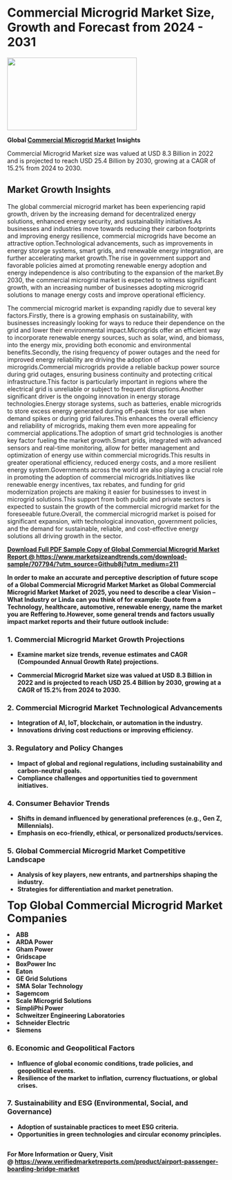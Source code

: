 <H1>Commercial Microgrid Market Size, Growth and Forecast from 2024 - 2031</H1><img class="aligncenter size-medium wp-image-584254" src="https://thirdeyenews.in/wp-content/uploads/2024/09/Global-Market-Research-300x168.jpeg" alt="" width="300" height="168" /><p><strong>Global&nbsp;<a href="https://www.marketsizeandtrends.com/download-sample/707794/?utm_source=Github8j?utm_medium=211">Commercial Microgrid Market</a> Insights</strong></p><p>Commercial Microgrid Market size was valued at USD 8.3 Billion in 2022 and is projected to reach USD 25.4 Billion by 2030, growing at a CAGR of 15.2% from 2024 to 2030.</p><p><h2>Market Growth Insights</h2> <p>The global commercial microgrid market has been experiencing rapid growth, driven by the increasing demand for decentralized energy solutions, enhanced energy security, and sustainability initiatives.As businesses and industries move towards reducing their carbon footprints and improving energy resilience, commercial microgrids have become an attractive option.Technological advancements, such as improvements in energy storage systems, smart grids, and renewable energy integration, are further accelerating market growth.The rise in government support and favorable policies aimed at promoting renewable energy adoption and energy independence is also contributing to the expansion of the market.By 2030, the commercial microgrid market is expected to witness significant growth, with an increasing number of businesses adopting microgrid solutions to manage energy costs and improve operational efficiency.</p> <p><strong><a href="#"></a></strong></p> <p>The commercial microgrid market is expanding rapidly due to several key factors.Firstly, there is a growing emphasis on sustainability, with businesses increasingly looking for ways to reduce their dependence on the grid and lower their environmental impact.Microgrids offer an efficient way to incorporate renewable energy sources, such as solar, wind, and biomass, into the energy mix, providing both economic and environmental benefits.Secondly, the rising frequency of power outages and the need for improved energy reliability are driving the adoption of microgrids.Commercial microgrids provide a reliable backup power source during grid outages, ensuring business continuity and protecting critical infrastructure.This factor is particularly important in regions where the electrical grid is unreliable or subject to frequent disruptions.Another significant driver is the ongoing innovation in energy storage technologies.Energy storage systems, such as batteries, enable microgrids to store excess energy generated during off-peak times for use when demand spikes or during grid failures.This enhances the overall efficiency and reliability of microgrids, making them even more appealing for commercial applications.The adoption of smart grid technologies is another key factor fueling the market growth.Smart grids, integrated with advanced sensors and real-time monitoring, allow for better management and optimization of energy use within commercial microgrids.This results in greater operational efficiency, reduced energy costs, and a more resilient energy system.Governments across the world are also playing a crucial role in promoting the adoption of commercial microgrids.Initiatives like renewable energy incentives, tax rebates, and funding for grid modernization projects are making it easier for businesses to invest in microgrid solutions.This support from both public and private sectors is expected to sustain the growth of the commercial microgrid market for the foreseeable future.Overall, the commercial microgrid market is poised for significant expansion, with technological innovation, government policies, and the demand for sustainable, reliable, and cost-effective energy solutions all driving growth in the sector.</p> <p><strong><a href="#"></p><p><span class=""><strong>Download Full PDF Sample Copy of Global Commercial Microgrid Market Report</strong> @ <a href="https://www.marketsizeandtrends.com/download-sample/707794/?utm_source=Github8j?utm_medium=211" target="_blank">https://www.marketsizeandtrends.com/download-sample/707794/?utm_source=Github8j?utm_medium=211</a></span></p><p>In order to make an accurate and perceptive description of future scope of a Global&nbsp;Commercial Microgrid Market Market as Global&nbsp;Commercial Microgrid Market Market of 2025, you need to describe a clear Vision &ndash; What Industry or Linda can you think of for example: Quote from a Technology, healthcare, automotive, renewable energy, name the market you are Reffering to.However, some general trends and factors usually impact market reports and their future outlook include:</p><h3>1.&nbsp;<strong>Commercial Microgrid Market Growth Projections</strong></h3><ul><li>Examine market size trends, revenue estimates and CAGR (Compounded Annual Growth Rate) projections.</li><li><p>Commercial Microgrid Market size was valued at USD 8.3 Billion in 2022 and is projected to reach USD 25.4 Billion by 2030, growing at a CAGR of 15.2% from 2024 to 2030.</p></li></ul><h3>2.&nbsp;<strong>Commercial Microgrid Market Technological Advancements</strong></h3><ul><li>Integration of AI, IoT, blockchain, or automation in the industry.</li><li>Innovations driving cost reductions or improving efficiency.</li></ul><h3>3.&nbsp;<strong>Regulatory and Policy Changes</strong></h3><ul><li>Impact of global and regional regulations, including sustainability and carbon-neutral goals.</li><li>Compliance challenges and opportunities tied to government initiatives.</li></ul><h3>4.&nbsp;<strong>Consumer Behavior Trends</strong></h3><ul><li>Shifts in demand influenced by generational preferences (e.g., Gen Z, Millennials).</li><li>Emphasis on eco-friendly, ethical, or personalized products/services.</li></ul><h3>5.&nbsp;<strong>Global Commercial Microgrid Market Competitive Landscape</strong></h3><ul><li>Analysis of key players, new entrants, and partnerships shaping the industry.</li><li>Strategies for differentiation and market penetration.</li></ul><p data-pm-slice="1 1 []"><span style="color: inherit; font-family: inherit; font-size: 25px;">Top Global Commercial Microgrid Market Companies</span></p><div class="" data-test-id=""><p><li>ABB</li><li> ARDA Power</li><li> Gham Power</li><li> Gridscape</li><li> BoxPower Inc</li><li> Eaton</li><li> GE Grid Solutions</li><li> SMA Solar Technology</li><li> Sagemcom</li><li> Scale Microgrid Solutions</li><li> SimpliPhi Power</li><li> Schweitzer Engineering Laboratories</li><li> Schneider Electric</li><li> Siemens</li></p></div><h3>6.&nbsp;<strong>Economic and Geopolitical Factors</strong></h3><ul><li>Influence of global economic conditions, trade policies, and geopolitical events.</li><li>Resilience of the market to inflation, currency fluctuations, or global crises.</li></ul><h3>7.&nbsp;<strong>Sustainability and ESG (Environmental, Social, and Governance)</strong></h3><ul><li>Adoption of sustainable practices to meet ESG criteria.</li><li>Opportunities in green technologies and circular economy principles.</li></ul><h2><strong style="font-size: 14px;">For More Information or Query, Visit @&nbsp;</strong><a style="background-color: #ffffff; font-size: 14px;" href="https://www.marketsizeandtrends.com/report/commercial-microgrid-market/" target="_blank">https://www.verifiedmarketreports.com/product/airport-passenger-boarding-bridge-market</a></h2>
